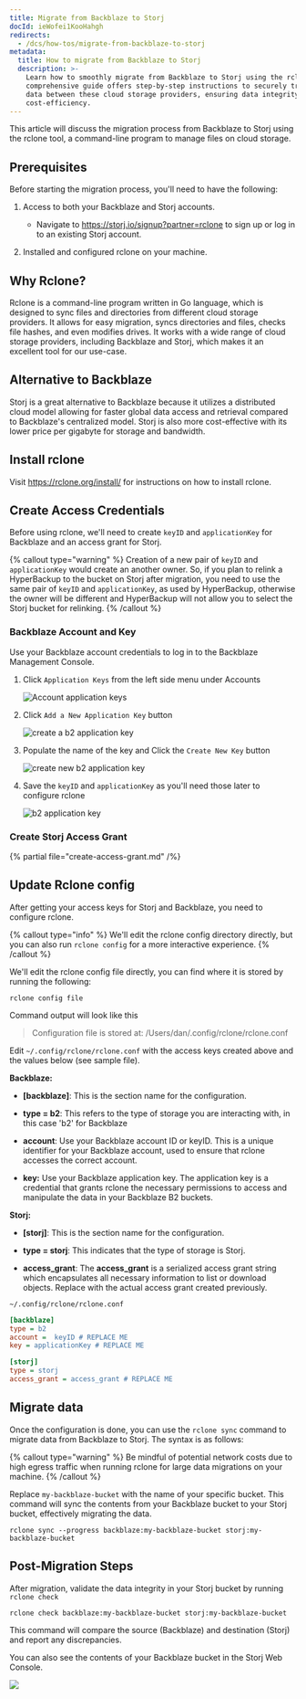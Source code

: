 ```yaml
---
title: Migrate from Backblaze to Storj
docId: ieWofei1KooHahgh
redirects:
  - /dcs/how-tos/migrate-from-backblaze-to-storj
metadata:
  title: How to migrate from Backblaze to Storj
  description: >-
    Learn how to smoothly migrate from Backblaze to Storj using the rclone tool. Our
    comprehensive guide offers step-by-step instructions to securely transfer your
    data between these cloud storage providers, ensuring data integrity and
    cost-efficiency.
---
```


This article will discuss the migration process from Backblaze to Storj using the rclone tool, a command-line program to manage files on cloud storage.

## Prerequisites

Before starting the migration process, you'll need to have the following:

1.  Access to both your Backblaze and Storj accounts.

    - Navigate to <https://storj.io/signup?partner=rclone> to sign up or log in to an existing Storj account.

2.  Installed and configured rclone on your machine.

## Why Rclone?

Rclone is a command-line program written in Go language, which is designed to sync files and directories from different cloud storage providers. It allows for easy migration, syncs directories and files, checks file hashes, and even modifies drives. It works with a wide range of cloud storage providers, including Backblaze and Storj, which makes it an excellent tool for our use-case.

## Alternative to Backblaze

Storj is a great alternative to Backblaze because it utilizes a distributed cloud model allowing for faster global data access and retrieval compared to Backblaze's centralized model. Storj is also more cost-effective with its lower price per gigabyte for storage and bandwidth.

## Install rclone

Visit <https://rclone.org/install/> for instructions on how to install rclone.

## Create Access Credentials

Before using rclone, we'll need to create `keyID` and `applicationKey` for Backblaze and an access grant for Storj.

{% callout type="warning" %} Creation of a new pair of `keyID` and `applicationKey` would create an another owner. So, if you plan to relink a HyperBackup to the bucket on Storj after migration, you need to use the same pair of `keyID` and `applicationKey`, as used by HyperBackup, otherwise the owner will be different and HyperBackup will not allow you to select the Storj bucket for relinking. {% /callout %}

### Backblaze Account and Key

Use your Backblaze account credentials to log in to the Backblaze Management Console.

1.  Click `Application Keys` from the left side menu under Accounts

    ![Account application keys](https://link.storjshare.io/raw/jua7rls6hkx5556qfcmhrqed2tfa/docs/images/b2_application_keys.png)

1.  Click `Add a New Application Key` button

    ![create a b2 application key](https://link.storjshare.io/raw/jua7rls6hkx5556qfcmhrqed2tfa/docs/images/b2_new_application_key.png)

1.  Populate the name of the key and Click the `Create New Key` button

    ![create new b2 application key](https://link.storjshare.io/raw/jua7rls6hkx5556qfcmhrqed2tfa/docs/images/b2_add_application_key.png)

1.  Save the `keyID` and `applicationKey` as you'll need those later to configure rclone

    ![b2 application key](https://link.storjshare.io/raw/jua7rls6hkx5556qfcmhrqed2tfa/docs/images/b2_account_key.png)

### Create Storj Access Grant

{% partial file="create-access-grant.md" /%}

## Update Rclone config

After getting your access keys for Storj and Backblaze, you need to configure rclone.

{% callout type="info"  %}
We'll edit the rclone config directory directly, but you can also run `rclone config` for a more interactive experience.
{% /callout %}

We'll edit the rclone config file directly, you can find where it is stored by running the following:

```shell
rclone config file
```

Command output will look like this

> Configuration file is stored at:
> /Users/dan/.config/rclone/rclone.conf

Edit `~/.config/rclone/rclone.conf` with the access keys created above and the values below (see sample file).

**Backblaze:**

- **\[backblaze]**: This is the section name for the configuration.

- **type = b2**: This refers to the type of storage you are interacting with, in this case 'b2' for Backblaze

- **account**: Use your Backblaze account ID or keyID. This is a unique identifier for your Backblaze account, used to ensure that rclone accesses the correct account.

- **key:** Use your Backblaze application key. The application key is a credential that grants rclone the necessary permissions to access and manipulate the data in your Backblaze B2 buckets.

**Storj:**

- **\[storj]**: This is the section name for the configuration.

- **type = storj**: This indicates that the type of storage is Storj.

- **access_grant**: The **access_grant** is a serialized access grant string which encapsulates all necessary information to list or download objects. Replace with the actual access grant created previously.

`~/.config/rclone/rclone.conf`

```ini
[backblaze]
type = b2
account =  keyID # REPLACE ME
key = applicationKey # REPLACE ME

[storj]
type = storj
access_grant = access_grant # REPLACE ME
```

## Migrate data

Once the configuration is done, you can use the `rclone sync` command to migrate data from Backblaze to Storj. The syntax is as follows:

{% callout type="warning"  %}
Be mindful of potential network costs due to high egress traffic when running rclone for large data migrations on your machine.
{% /callout %}

Replace `my-backblaze-bucket` with the name of your specific bucket. This command will sync the contents from your Backblaze bucket to your Storj bucket, effectively migrating the data.

```shell
rclone sync --progress backblaze:my-backblaze-bucket storj:my-backblaze-bucket
```

## Post-Migration Steps

After migration, validate the data integrity in your Storj bucket by running `rclone check`

```shell
rclone check backblaze:my-backblaze-bucket storj:my-backblaze-bucket
```

This command will compare the source (Backblaze) and destination (Storj) and report any discrepancies.

You can also see the contents of your Backblaze bucket in the Storj Web Console.

![](https://link.storjshare.io/raw/jua7rls6hkx5556qfcmhrqed2tfa/docs/images/b2_bucket_on_storj.png)
